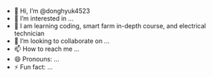 - 👋 Hi, I’m @donghyuk4523
- 👀 I’m interested in ...
- 🌱 I am learning coding, smart farm in-depth course, and electrical technician
- 💞️ I’m looking to collaborate on ...
- 📫 How to reach me ...
- 😄 Pronouns: ...
- ⚡ Fun fact: ...

<!---
donghyuk4523/donghyuk4523 is a ✨ special ✨ repository because its `README.md` (this file) appears on your GitHub profile.
You can click the Preview link to take a look at your changes.
--->
